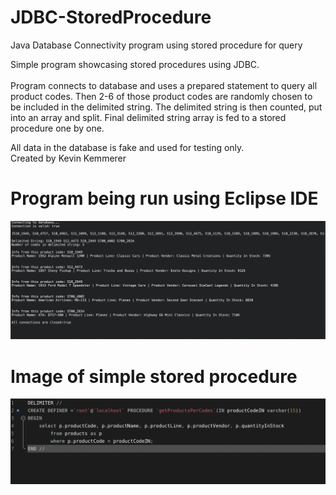 # JDBC-StoredProcedure
Java Database Connectivity program using stored procedure for query<br/>

Simple program showcasing stored procedures using JDBC.<br/><br/>
Program connects to database and uses a prepared statement to query all product codes. Then 2-6 of those product codes are randomly chosen
to be included in the delimited string. The delimited string is then counted, put into an array and split. Final delimited string array is fed to a stored procedure one by one.<br/>

All data in the database is fake and used for testing only.<br/>
Created by Kevin Kemmerer


# Program being run using Eclipse IDE
![jdbc1](https://github.com/kkemmere/JDBC-StoredProcedure/blob/main/Screen%20Shot%202022-05-26%20at%202.49.47%20AM.png)
<br/>


# Image of simple stored procedure
![jdbc1](https://github.com/kkemmere/JDBC-StoredProcedure/blob/main/Screen%20Shot%202022-05-26%20at%202.59.36%20AM.png)
<br/>
